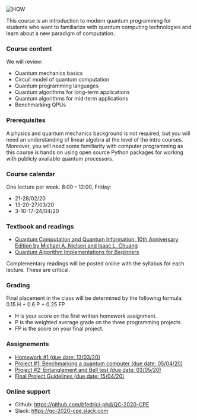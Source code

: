 ![HQW](https://i.ibb.co/s68vcpz/Screenshot-at-2020-02-12-13-24-03.png)

This course is an introduction to modern quantum programming for students who want to familiarize with quantum computing technologies and learn about a new paradigm of computation.



### Course content

We will review:
- Quantum mechanics basics
- Circuit model of quantum computation
- Quantum programming languages
- Quantum algorithms for long-term applications
- Quantum algorithms for mid-term applications
- Benchmarking QPUs


### Prerequisites

A physics and quantum mechanics background is not required, but you will need an understanding of linear algebra at the level of the intro courses. Moreover, you will need some familiarity with computer programming as this course is hands on using open source Python packages for working with publicly available quantum processors.


### Course calendar

One lecture per week. 8:00 – 12:00, Friday:
  - 21-28/02/20
  - 13-20-27/03/20
  - 3-10-17-24/04/20


### Textbook and readings

- [Quantum Computation and Quantum Information: 10th Anniversary Edition by Michael A. Nielsen and Isaac L. Chuang](http://mmrc.amss.cas.cn/tlb/201702/W020170224608149940643.pdf)
- [Quantum Algorithm Implementations for Beginners](https://arxiv.org/pdf/1804.03719.pdf)

Complementary readings will be posted online with the syllabus for each lecture. These are critical.


### Grading

Final placement in the class will be determined by the following formula: 0.15 H + 0.6 P + 0.25 FP

- H is your score on the first written homework assignment.
- P is the weighted average grade on the three programming projects.
- FP is the score on your final project.

### Assignements

- [Homework #1 (due date: 13/03/20)](https://github.com/bfedrici-phd/QC-2020-CPE/blob/master/Assignements/QC_2020_CPE_Assignement_1.pdf)
- [Project #1: Benchmarking a quantum computer (due date: 05/04/20)](https://github.com/bfedrici-phd/QC-2020-CPE/tree/master/Assignements/Project_%231)
- [Project #2: Entanglement and Bell test (due date: 03/05/20)](https://github.com/bfedrici-phd/QC-2020-CPE/blob/master/Assignements/Project_%232/QC_2020_CPE_Project_2.pdf)
- [Final Project Guidelines (due date: 15/04/20)](https://github.com/bfedrici-phd/QC-2020-CPE/blob/master/Assignements/Final_Project/QC_2020_CPE_Final_Project_Guidelines.pdf)
### Online support

- Github: https://github.com/bfedrici-phd/QC-2020-CPE
- Slack: https://qc-2020-cpe.slack.com
